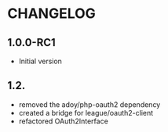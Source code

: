 CHANGELOG
=========

1.0.0-RC1
---------
* Initial version

1.2.
---------
* removed the adoy/php-oauth2 dependency
* created a bridge for league/oauth2-client
* refactored OAuth2Interface
